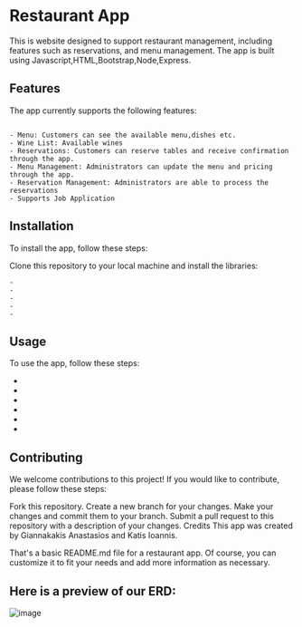 # Restaurant App
This is website designed to support restaurant management, including features such as reservations, and menu management. The app is built using Javascript,HTML,Bootstrap,Node,Express.

## Features
The app currently supports the following features:

``` 

- Menu: Customers can see the available menu,dishes etc.
- Wine List: Available wines
- Reservations: Customers can reserve tables and receive confirmation through the app.
- Menu Management: Administrators can update the menu and pricing through the app.
- Reservation Management: Administrators are able to process the reservations
- Supports Job Application

```



## Installation
To install the app, follow these steps:

Clone this repository to your local machine and
install the libraries: 
``` -
-
-
-
-
-
```

## Usage
To use the app, follow these steps:

-
-
-
-
-
-

## Contributing
We welcome contributions to this project! If you would like to contribute, please follow these steps:

Fork this repository.
Create a new branch for your changes.
Make your changes and commit them to your branch.
Submit a pull request to this repository with a description of your changes.
Credits
This app was created by Giannakakis Anastasios and Katis Ioannis.


That's a basic README.md file for a restaurant app. Of course, you can customize it to fit your needs and add more information as necessary.

## Here is a preview of our ERD:

![image](https://user-images.githubusercontent.com/119429929/224504232-a318ba11-1273-4103-9aea-fd2cfa629481.png)



